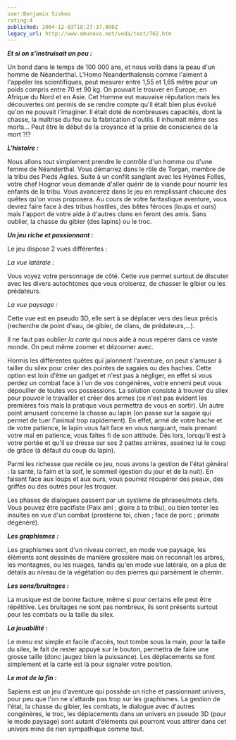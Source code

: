 ```yaml
---
user:Benjamin Siskoo
rating:4
published: 2004-12-03T18:27:37.000Z
legacy_url: http://www.emunova.net/veda/test/762.htm
---
```

**_Et si on s'instruisait un peu :_**  

  

Un bond dans le temps de 100 000 ans, et nous voilà dans la peau d'un homme de Néanderthal. L'Homo Neanderthalensis comme l'aiment à l'appeler les scientifiques, peut mesurer entre 1,55 et 1,65 mètre pour un poids compris entre 70 et 90 kg. On pouvait le trouver en Europe, en Afrique du Nord et en Asie. Cet Homme eut mauvaise réputation mais les découvertes ont permis de se rendre compte qu'il était bien plus évolué qu'on ne pouvait l'imaginer. Il était doté de nombreuses capacités, dont la chasse, la maîtrise du feu ou la fabrication d'outils. Il inhumait même ses morts... Peut être le début de la croyance et la prise de conscience de la mort ?!?  

  

**_L'histoire :_**  

  

Nous allons tout simplement prendre le contrôle d'un homme ou d'une femme de Néanderthal. Vous démarrez dans le rôle de Torgan, membre de la tribu des Pieds Agiles. Suite à un conflit sanglant avec les Hyènes Folles, votre chef Hognor vous demande d'aller quérir de la viande pour nourrir les enfants de la tribu. Vous avancerez dans le jeu en remplissant chacune des quêtes qu'on vous proposera. Au cours de votre fantastique aventure, vous devrez faire face à des tribus hostiles, des bêtes féroces (loups et ours) mais l'apport de votre aide à d'autres clans en feront des amis. Sans oublier, la chasse du gibier (des lapins) ou le troc.  

  

**_Un jeu riche et passionnant :_**  

  

Le jeu dispose 2 vues différentes :  

  

_La vue latérale :_  

Vous voyez votre personnage de côté. Cette vue permet surtout de discuter avec les divers autochtones que vous croiserez, de chasser le gibier ou les prédateurs.   

  

_La vue paysage :_  

Cette vue est en pseudo 3D, elle sert à se déplacer vers des lieux précis (recherche de point d'eau, de gibier, de clans, de prédateurs,...).   

  

Il ne faut pas oublier _la carte_ qui nous aide à nous repérer dans ce vaste monde. On peut même zoomer et dézoomer avec.  

  

Hormis les différentes quêtes qui jalonnent l'aventure, on peut s'amuser à tailler du silex pour créer des pointes de sagaies ou des haches. Cette option est loin d'être un gadget et n'est pas à négliger, en effet si vous perdez un combat face à l'un de vos congénères, votre ennemi peut vous dépouiller de toutes vos possessions. La solution consiste à trouver du silex pour pouvoir le travailler et créer des armes (ce n'est pas évident les premières fois mais la pratique vous permettra de vous en sortir). Un autre point amusant concerne la chasse au lapin (on passe sur la sagaie qui permet de tuer l'animal trop rapidement). En effet, armé de votre hache et de votre patience, le lapin vous fait face en vous narguant, mais prenant votre mal en patience, vous faites fi de son attitude. Dès lors, lorsqu'il est à votre portée et qu'il se dresse sur ses 2 pattes arrières, assénez lui le coup de grâce (à défaut du coup du lapin).  

  

Parmi les richesse que recèle ce jeu, nous avons la gestion de l'état général : la santé, la faim et la soif, le sommeil (gestion du jour et de la nuit). En faisant face aux loups et aux ours, vous pourrez récupérer des peaux, des griffes ou des outres pour les troquer.  

  

Les phases de dialogues passent par un système de phrases/mots clefs. Vous pouvez être pacifiste (Paix ami ; gloire à ta tribu), ou bien tenter les insultes en vue d'un combat (prosterne toi, chien ; face de porc ; primate dégénéré).  

  

**_Les graphismes :_**  

  

Les graphismes sont d'un niveau correct, en mode vue paysage, les éléments sont dessinés de manière grossière mais on reconnaît les arbres, les montagnes, ou les nuages, tandis qu'en mode vue latérale, on a plus de détails au niveau de la végétation ou des pierres qui parsèment le chemin.  

  

**_Les sons/bruitages :_**  

  

La musique est de bonne facture, même si pour certains elle peut être répétitive. Les bruitages ne sont pas nombreux, ils sont présents surtout pour les combats ou la taille du silex.  

  

**_La jouabilité :_**  

  

Le menu est simple et facile d'accès, tout tombe sous la main, pour la taille du silex, le fait de rester appuyé sur le bouton, permettra de faire une grosse taille (donc jaugez bien la puissance). Les déplacements se font simplement et la carte est là pour signaler votre position.  

  

**_Le mot de la fin :_**  

  

Sapiens est un jeu d'aventure qui possède un riche et passionnant univers, pour peu que l'on ne s'attarde pas trop sur les graphismes. La gestion de l'état, la chasse du gibier, les combats, le dialogue avec d'autres congénères, le troc, les déplacements dans un univers en pseudo 3D (pour le mode paysage) sont autant d'éléments qui pourront vous attirer dans cet univers mine de rien sympathique comme tout.